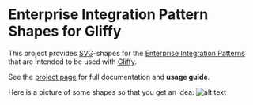 Enterprise Integration Pattern Shapes for Gliffy
================================================

This project provides [SVG](http://de.wikipedia.org/wiki/Scalable_Vector_Graphics)-shapes for the [Enterprise Integration Patterns](http://www.eaipatterns.com/toc.html) that are intended to be used with [Gliffy](http://www.gliffy.com/).

See the [project page](http://comsysto.github.io/enterprise-integration-pattern-shapes-for-gliffy/) for full documentation and **usage guide**.

Here is a picture of some shapes so that you get an idea:
![alt text](https://raw.githubusercontent.com/comsysto/enterprise-integration-pattern-shapes-for-gliffy/gh-pages/docimg/eip-message-router-example.png "Enterprise Integration Patterns - Message Router Example")
